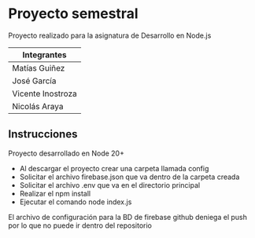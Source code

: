 # Proyecto semestral

Proyecto realizado para la asignatura de Desarrollo en Node.js

| Integrantes       |
|-------------------|
| Matías Guiñez     |
| José García       |
| Vicente Inostroza |
| Nicolás Araya     |


## Instrucciones

Proyecto desarrollado en Node 20+

- Al descargar el proyecto crear una carpeta llamada config
- Solicitar el archivo firebase.json que va dentro de la carpeta creada
- Solicitar el archivo .env que va en el directorio principal
- Realizar el npm install
- Ejecutar el comando node index.js

El archivo de configuración para la BD de firebase github deniega el push
por lo que no puede ir dentro del repositorio

